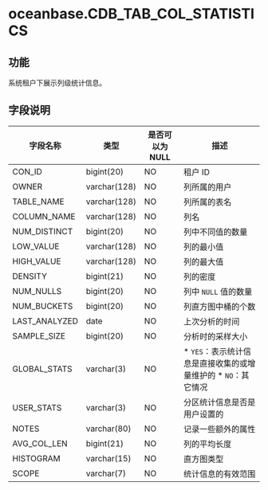 oceanbase.CDB_TAB_COL_STATISTICS 
=====================================================



功能 
-------------------

系统租户下展示列级统计信息。

字段说明 
----------------------



|     字段名称      |      类型      | **是否可以为 NULL** |                                                               描述                                                               |
|---------------|--------------|----------------|--------------------------------------------------------------------------------------------------------------------------------|
| CON_ID        | bigint(20)   | NO             | 租户 ID                                                                                                                          |
| OWNER         | varchar(128) | NO             | 列所属的用户                                                                                                                         |
| TABLE_NAME    | varchar(128) | NO             | 列所属的表名                                                                                                                         |
| COLUMN_NAME   | varchar(128) | NO             | 列名                                                                                                                             |
| NUM_DISTINCT  | bigint(20)   | NO             | 列中不同值的数量                                                                                                                       |
| LOW_VALUE     | varchar(128) | NO             | 列的最小值                                                                                                                          |
| HIGH_VALUE    | varchar(128) | NO             | 列的最大值                                                                                                                          |
| DENSITY       | bigint(21)   | NO             | 列的密度                                                                                                                           |
| NUM_NULLS     | bigint(20)   | NO             | 列中 `NULL` 值的数量                                                                                                                 |
| NUM_BUCKETS   | bigint(20)   | NO             | 列直方图中桶的个数                                                                                                                      |
| LAST_ANALYZED | date         | NO             | 上次分析的时间                                                                                                                        |
| SAMPLE_SIZE   | bigint(20)   | NO             | 分析时的采样大小                                                                                                                       |
| GLOBAL_STATS  | varchar(3)   | NO             | * `YES`：表示统计信息是直接收集的或增量维护的   * `NO`：其它情况    |
| USER_STATS    | varchar(3)   | NO             | 分区统计信息是否是用户设置的                                                                                                                 |
| NOTES         | varchar(80)  | NO             | 记录一些额外的属性                                                                                                                      |
| AVG_COL_LEN   | bigint(21)   | NO             | 列的平均长度                                                                                                                         |
| HISTOGRAM     | varchar(15)  | NO             | 直方图类型                                                                                                                          |
| SCOPE         | varchar(7)   | NO             | 统计信息的有效范围                                                                                                                      |



